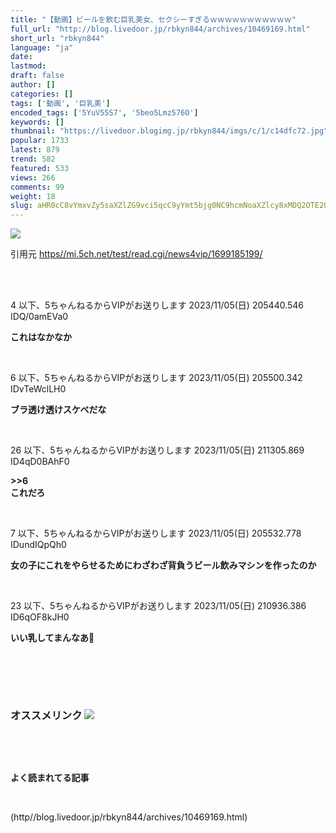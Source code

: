 ```yaml
---
title: "【動画】ビールを飲む巨乳美女、セクシーすぎるｗｗｗｗｗｗｗｗｗｗｗ"
full_url: "http://blog.livedoor.jp/rbkyn844/archives/10469169.html"
short_url: "rbkyn844"
language: "ja"
date: 
lastmod: 
draft: false
author: []
categories: []
tags: ['動画', '巨乳美']
encoded_tags: ['5YuV55S7', '5beo5Lmz576O']
keywords: []
thumbnail: "https://livedoor.blogimg.jp/rbkyn844/imgs/c/1/c14dfc72.jpg"
popular: 1733
latest: 879
trend: 582
featured: 533
views: 266
comments: 99
weight: 18
slug: aHR0cC8vYmxvZy5saXZlZG9vci5qcC9yYmt5bjg0NC9hcmNoaXZlcy8xMDQ2OTE2OS5odG1s
---
```


![](https://livedoor.blogimg.jp/rbkyn844/imgs/c/1/c14dfc72.jpg)

<div><p>引用元 <a href='https//mi.5ch.net/test/read.cgi/news4vip/1699185199/' target='_blank' title=''>https//mi.5ch.net/test/read.cgi/news4vip/1699185199/ </a> </p><br> <br> <p class='res1'>4 以下、5ちゃんねるからVIPがお送りします 2023/11/05(日) 205440.546 IDQ/0amEVa0 </p> <p class='res2'><b> これはなかなか </b></p><br> <p class='res1'>6 以下、5ちゃんねるからVIPがお送りします 2023/11/05(日) 205500.342 IDvTeWclLH0 </p> <p class='res2'><b> ブラ透け透けスケベだな </b></p><br> <p class='res1'>26 以下、5ちゃんねるからVIPがお送りします 2023/11/05(日) 211305.869 ID4qD0BAhF0 </p> <p class='res2'><b> >>6 <br> これだろ </b></p><br> <p class='res1'>7 以下、5ちゃんねるからVIPがお送りします 2023/11/05(日) 205532.778 IDundIQpQh0 </p> <p class='res2'><b> 女の子にこれをやらせるためにわざわざ背負うビール飲みマシンを作ったのか </b></p><br> <p class='res1'>23 以下、5ちゃんねるからVIPがお送りします 2023/11/05(日) 210936.386 ID6qOF8kJH0 </p> <p class='res2'><b> いい乳してまんなあ🤤 </b></p><br> <p id='5077e33f033c4e934bb013c7c4eb8bbd'> </p><br> <br> <p class='no-pc'></p> <h3 class='linkh'>オススメリンク <img src='http//blog.livedoor.jp/rbkyn844/ftp/fusagikom-fikergh.png'></h3> <p class='link2'> </p><br> <p class='no-pc'></p> <p class='no-pc'><br><p><b>よく読まれてる記事</b></p><br></p> </div>

(http//blog.livedoor.jp/rbkyn844/archives/10469169.html)
